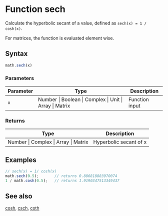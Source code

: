 # Function sech

Calculate the hyperbolic secant of a value,
defined as `sech(x) = 1 / cosh(x)`.

For matrices, the function is evaluated element wise.


## Syntax

```js
math.sech(x)
```

### Parameters

Parameter | Type | Description
--------- | ---- | -----------
`x` | Number &#124; Boolean &#124; Complex &#124; Unit &#124; Array &#124; Matrix | Function input

### Returns

Type | Description
---- | -----------
Number &#124; Complex &#124; Array &#124; Matrix | Hyperbolic secant of x


## Examples

```js
// sech(x) = 1/ cosh(x)
math.sech(0.5);       // returns 0.886818883970074
1 / math.cosh(0.5);   // returns 1.9190347513349437
```


## See also

[cosh](cosh.md),
[csch](csch.md),
[coth](coth.md)


<!-- Note: This file is automatically generated from source code comments. Changes made in this file will be overridden. -->

